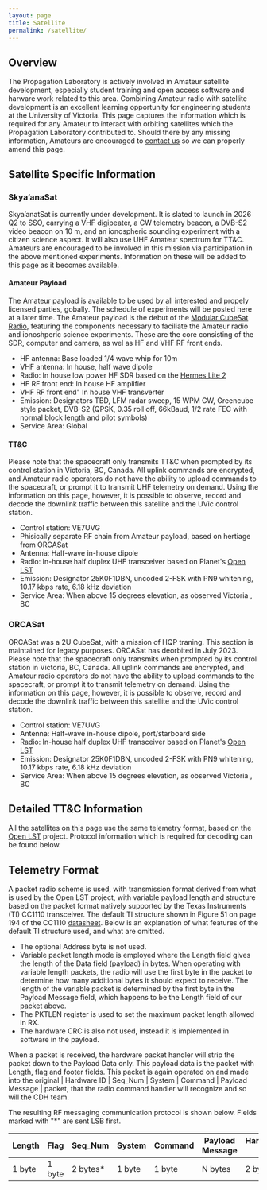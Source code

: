 ```yaml
---
layout: page
title: Satellite
permalink: /satellite/
---
```


## Overview

The Propagation Laboratory is actively involved in Amateur satellite development, especially student training and open access software and harware work related to this area. Combining Amateur radio with satellite development is an excellent learning opportunity for engineering students at the University of Victoria. This page captures the information which is required for any Amateur to interact with orbiting satellites which the Propagation Laboratory contributed to. Should there by any missing information, Amateurs are encouraged to [contact us](https://www.propagationlab.ca/contact/) so we can properly amend this page. 

## Satellite Specific Information

### Skya’anaSat

Skya’anatSat is currently under development. It is slated to launch in 2026 Q2 to SSO, carrying a VHF digipeater, a CW telemetry beacon, a DVB-S2 video beacon on 10 m, and an ionospheric sounding experiment with a citizen science aspect. It will also use UHF Amateur spectrum for TT&C. Amateurs are encouraged to be involved in this mission via participation in the above mentioned experiments. Information on these will be added to this page as it becomes available. 

#### Amateur Payload

The Amateur payload is available to be used by all interested and propely licensed parties, gobally. The schedule of experiments will be posted here at a later time. The Amateur payload is the debut of the [Modular CubeSat Radio](https://www.propagationlab.ca/opensource/), featuring the components necessary to faciliate the Amateur radio and ionoshperic science experiments. These are the core consisting of the SDR, computer and camera, as wel as HF and VHF RF front ends.

- HF antenna: Base loaded 1/4 wave whip for 10m
- VHF antenna: In house, half wave dipole
- Radio: In house low power HF SDR based on the [Hermes Lite 2](http://www.hermeslite.com/)
- HF RF front end: In house HF amplifier
- VHF RF front end" In house VHF transverter
- Emission: Designators TBD, LFM radar sweep, 15 WPM CW, Greencube style packet, DVB-S2 (QPSK, 0.35 roll off, 66kBaud, 1/2 rate FEC with normal block length and pilot symbols)
- Service Area: Global

#### TT&C

Please note that the spacecraft only transmits TT&C when prompted by its control station in Victoria, BC, Canada. All uplink commands are encrypted, and Amateur radio operators do not have the ability to upload commands to the spacecraft, or prompt it to transmit UHF telemetry on demand. Using the information on this page, however, it is possible to observe, record and decode the downlink traffic between this satellite and the UVic control station.

- Control station: VE7UVG
- Phisically separate RF chain from Amateur payload, based on hertiage from ORCASat
- Antenna: Half-wave in-house dipole
- Radio: In-house half duplex UHF transceiver based on Planet's [Open LST](https://github.com/OpenLST/openlst)
- Emission: Designator 25K0F1DBN, uncoded 2-FSK with PN9 whitening, 10.17 kbps rate, 6.18 kHz deviation
- Service Area: When above 15 degrees elevation, as observed Victoria , BC


### ORCASat

ORCASat was a 2U CubeSat, with a mission of HQP traning. This section is maintained for legacy purposes. ORCASat has deorbited in July 2023. Please note that the spacecraft only transmits when prompted by its control station in Victoria, BC, Canada. All uplink commands are encrypted, and Amateur radio operators do not have the ability to upload commands to the spacecraft, or prompt it to transmit telemetry on demand. Using the information on this page, however, it is possible to observe, record and decode the downlink traffic between this satellite and the UVic control station.


- Control station: VE7UVG
- Antenna: Half-wave in-house dipole, port/starboard side
- Radio: In-house half duplex UHF transceiver based on Planet's [Open LST](https://github.com/OpenLST/openlst)
- Emission: Designator 25K0F1DBN, uncoded 2-FSK with PN9 whitening, 10.17 kbps rate, 6.18 kHz deviation
- Service Area: When above 15 degrees elevation, as observed Victoria , BC

## Detailed TT&C Information

All the satellites on this page use the same telemetry format, based on the [Open LST](https://github.com/OpenLST/openlst) project. Protocol information which is required for decoding  can be found below.

## Telemetry Format

A packet radio scheme is used, with transmission format derived from what is used by the Open LST project, with variable payload length and structure based on the packet format natively supported by the Texas Instruments (TI) CC1110 transceiver. The default TI structure shown in Figure 51 on page 194 of the CC1110 [datasheet](https://www.ti.com/lit/gpn/cc1110-cc1111). Below is an explanation of what features of the default TI structure used, and what are omitted.

- The optional Address byte is not used.
- Variable packet length mode is employed where the Length field gives the length of the Data field (payload) in bytes. When operating with variable length packets, the radio will use the first byte in the packet to determine how many additional bytes it should expect to receive. The length of the variable packet is determined by the first byte in the Payload Message field, which happens to be the Length field of our packet above.
- The PKTLEN register is used to set the maximum packet length allowed in RX.
- The hardware CRC is also not used, instead it is implemented in software in the payload.

When a packet is received, the hardware packet handler will strip the packet down to the Payload Data only. This payload data is the packet with Length, flag and footer fields. This packet is again operated on and made into the original \| Hardware ID \| Seq_Num \| System \| Command \| Payload Message \| packet, that the radio command handler will recognize and so will the CDH team.

The resulting RF messaging communication protocol is shown below. Fields marked with "*" are sent LSB first.

| Length | Flag | Seq_Num | System | Command | Payload Message | Hardware ID | Software CRC |
| --- | --- | --- | --- | --- | --- | --- | --- |
| 1 byte | 1 byte | 2 bytes* | 1 byte | 1 byte | N bytes | 2 bytes* | 2 bytes |